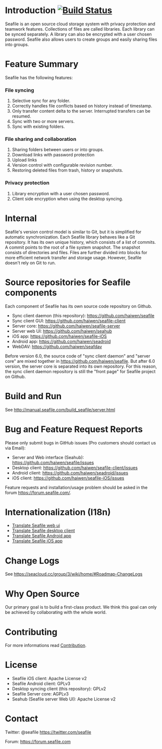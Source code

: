Introduction [![Build Status](https://secure.travis-ci.org/haiwen/seafile.svg?branch=master)](http://travis-ci.org/haiwen/seafile)
============

Seafile is an open source cloud storage system with privacy protection and teamwork features. Collections of files are called libraries. Each library can be synced separately. A library can also be encrypted with a user chosen password. Seafile also allows users to create groups and easily sharing files into groups.

Feature Summary
===============

Seafile has the following features:

### File syncing

1. Selective sync for any folder.
2. Correctly handles file conflicts based on history instead of timestamp.
3. Only transfer content delta to the server. Interrupted transfers can be resumed.
4. Sync with two or more servers.
5. Sync with existing folders.


### File sharing and collaboration

1. Sharing folders between users or into groups.
3. Download links with password protection
4. Upload links
5. Version control with configurable revision number.
6. Restoring deleted files from trash, history or snapshots.

### Privacy protection

1. Library encryption with a user chosen password.
2. Client side encryption when using the desktop syncing.

Internal
========

Seafile's version control model is similar to Git, but it is simplified for automatic synchronization.
Each Seafile library behaves like a Git repository. It has its own unique history, which consists of a list of commits.
A commit points to the root of a file system snapshot. The snapshot consists of directories and files.
Files are further divided into blocks for more efficient network transfer and storage usage.
However, Seafile doesn't rely on Git to run.

Source repositories for Seafile components
==========================================

Each component of Seafile has its own source code repository on Github.

* Sync client daemon (this repository): https://github.com/haiwen/seafile
* Sync client GUI: https://github.com/haiwen/seafile-client
* Server core: https://github.com/haiwen/seafile-server
* Server web UI: https://github.com/haiwen/seahub
* iOS app: https://github.com/haiwen/seafile-iOS
* Android app: https://github.com/haiwen/seadroid
* WebDAV: https://github.com/haiwen/seafdav

Before version 6.0, the source code of "sync client daemon" and "server core" are mixed together in https://github.com/haiwen/seafile.
But after 6.0 version, the server core is separated into its own repository.
For this reason, the sync client daemon repository is still the "front page" for Seafile project on Github.

Build and Run
=============

See <http://manual.seafile.com/build_seafile/server.html>

Bug and Feature Request Reports
===============================

Please only submit bugs in GitHub issues (Pro customers should contact us via Email):

* Server and Web interface (Seahub): https://github.com/haiwen/seafile/issues
* Desktop client: https://github.com/haiwen/seafile-client/issues
* Android client: https://github.com/haiwen/seadroid/issues
* iOS client: https://github.com/haiwen/seafile-iOS/issues

Feature requests and installation/usage problem should be asked in the forum https://forum.seafile.com/.

Internationalization (I18n)
===========================

* [Translate Seafile web ui](https://github.com/haiwen/seafile/wiki/Seahub-Translation)
* [Translate Seafile desktop client](https://github.com/haiwen/seafile-client/#internationalization)
* [Translate Seafile Android app](https://github.com/haiwen/seadroid#internationalization)
* [Translate Seafile iOS app](https://github.com/haiwen/seafile-ios#internationalization-i18n)

Change Logs
===========

See <https://seacloud.cc/group/3/wiki/home/#Roadmap-ChangeLogs>


Why Open Source
===============

Our primary goal is to build a first-class product. We think this goal can only be achieved by collaborating with the whole world.


Contributing
===========

For more informations read [Contribution](http://manual.seafile.com/contribution.html).


License
=======

- Seafile iOS client: Apache License v2
- Seafile Android client: GPLv3
- Desktop syncing client (this repository): GPLv2
- Seafile Server core: AGPLv3
- Seahub (Seafile server Web UI): Apache License v2

Contact
=======

Twitter: @seafile <https://twitter.com/seafile>

Forum: <https://forum.seafile.com>
